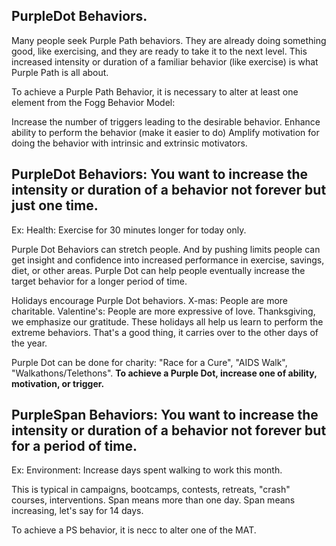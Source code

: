 ## PurpleDot Behaviors.

Many people seek Purple Path behaviors. They are already doing something good, like exercising, and they are ready to take it to the next level. This increased intensity or duration of a familiar behavior (like exercise) is what Purple Path is all about.

To achieve a Purple Path Behavior, it is necessary to alter at least one element from the Fogg Behavior Model:

Increase the number of triggers leading to the desirable behavior.
Enhance ability to perform the behavior (make it easier to do)
Amplify motivation for doing the behavior with intrinsic and extrinsic motivators.

## PurpleDot Behaviors: You want to increase the intensity or duration of a behavior not forever but just one time.

Ex: Health: Exercise for 30 minutes longer for today only.

Purple Dot Behaviors can stretch people. And by pushing limits people can get insight and confidence into increased performance in exercise, savings, diet, or other areas. Purple Dot can help people eventually increase the target behavior for a longer period of time.

Holidays encourage Purple Dot behaviors. X-mas: People are more charitable. Valentine's: People are more expressive of love. Thanksgiving, we emphasize our gratitude. These holidays all help us learn to perform the extreme behaviors. That's a good thing, it carries over to the other days of the year.

Purple Dot can be done for charity: "Race for a Cure", "AIDS Walk", "Walkathons/Telethons". __To achieve a Purple Dot, increase one of ability, motivation, or trigger.__

## PurpleSpan Behaviors: You want to increase the intensity or duration of a behavior not forever but for a period of time.

Ex: Environment: Increase days spent walking to work this month.

This is typical in campaigns, bootcamps, contests, retreats, "crash" courses, interventions. Span means more than one day. Span means increasing, let's say for 14 days.

To achieve a PS behavior, it is necc to alter one of the MAT.
